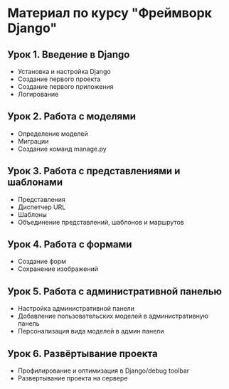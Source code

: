 # Материал по курсу "Фреймворк Django"

## Урок 1. Введение в Django

* Установка и настройка Django
* Создание первого проекта
* Создание первого приложения
* Логирование

## Урок 2. Работа с моделями

* Определение моделей
* Миграции
* Создание команд manage.py

## Урок 3. Работа с представлениями и шаблонами

* Представления
* Диспетчер URL
* Шаблоны
* Объединение представлений, шаблонов и маршрутов

## Урок 4. Работа с формами

* Создание форм
* Сохранение изображений

## Урок 5. Работа с административной панелью

* Настройка административной панели
* Добавление пользовательских моделей в административную панель
* Персонализация вида моделей в админ панели

## Урок 6. Развёртывание проекта

* Профилирование и оптимизация в Django/debug toolbar
* Развертывание проекта на сервере

